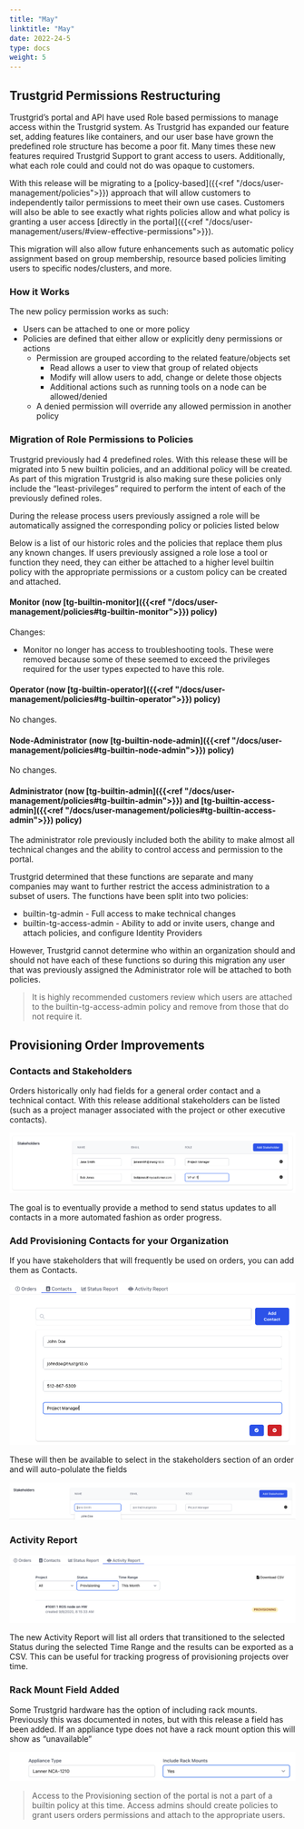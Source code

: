 ```yaml
---
title: "May"
linktitle: "May"
date: 2022-24-5
type: docs
weight: 5
---
```


## Trustgrid Permissions Restructuring

Trustgrid’s portal and API have used Role based permissions to manage access within the Trustgrid system. As Trustgrid has expanded our feature set, adding features like containers, and our user base have grown the predefined role structure has become a poor fit. Many times these new features required Trustgrid Support to grant access to users.  Additionally, what each role could and could not do was opaque to customers. 

With this release will be migrating to a [policy-based]({{<ref "/docs/user-management/policies">}}) approach that will allow customers to independently tailor permissions to meet their own use cases. Customers will also be able to see exactly what rights policies allow and what policy is granting a user access [directly in the portal]({{<ref "/docs/user-management/users/#view-effective-permissions">}}). 

This migration will also allow future enhancements such as automatic policy assignment based on group membership, resource based policies limiting users to specific nodes/clusters, and more.  


### How it Works

The new policy permission works as such:

* Users can be attached to one or more policy
* Policies are defined that either allow or explicitly deny permissions or actions
	* Permission are grouped according to the related feature/objects set
		* Read allows a user to view that group of related objects
		* Modify will allow users to add, change or delete those objects
		* Additional actions such as running tools on a node can be allowed/denied 
	* A denied permission will override any allowed permission in another policy

### Migration of Role Permissions to Policies

Trustgrid previously had 4 predefined roles. With this release these will be migrated into 5 new builtin policies, and an additional policy will be created. As part of this migration Trustgrid is also making sure these policies only include the “least-privileges” required to perform the intent of each of the previously defined roles. 

During the release process users previously assigned a role will be automatically assigned the corresponding policy or policies listed below

Below is a list of our historic roles and the policies that replace them plus any known changes. If users previously assigned a role lose a tool or function they need, they can either be attached to a higher level builtin policy with the appropriate permissions or a custom policy can be created and attached.

#### Monitor (now [tg-builtin-monitor]({{<ref "/docs/user-management/policies#tg-builtin-monitor">}}) policy)

Changes:
* Monitor no longer has access to troubleshooting tools. These were removed because some of these seemed to exceed the privileges required for the user types expected to have this role. 

#### Operator (now [tg-builtin-operator]({{<ref "/docs/user-management/policies#tg-builtin-operator">}}) policy)

No changes.

#### Node-Administrator (now [tg-builtin-node-admin]({{<ref "/docs/user-management/policies#tg-builtin-node-admin">}}) policy)

No changes.

#### Administrator (now [tg-builtin-admin]({{<ref "/docs/user-management/policies#tg-builtin-admin">}}) and [tg-builtin-access-admin]({{<ref "/docs/user-management/policies#tg-builtin-access-admin">}}) policy)

The administrator role previously included both the ability to make almost all technical changes and the ability to control access and permission to the portal.

Trustgrid determined that these functions are separate and many companies may want to further restrict the access administration to a subset of users. The functions have been split into two policies:

* builtin-tg-admin - Full access to make technical changes
* builtin-tg-access-admin - Ability to add or invite users, change and attach policies, and configure Identity Providers

However, Trustgrid cannot determine who within an organization should and should not have each of these functions so during this migration any user that was previously assigned the Administrator role will be attached to both policies.

> It is highly recommended customers review which users are attached to the builtin-tg-access-admin policy and remove from those that do not require it.

## Provisioning Order Improvements

### Contacts and Stakeholders

Orders historically only had fields for a general order contact and a technical contact.  With this release additional stakeholders can be listed (such as a project manager associated with the project or other executive contacts).  

![Stakeholders List](stakeholders.png)

The goal is to eventually provide a method to send status updates to all contacts in a more automated fashion as order progress.

### Add Provisioning Contacts for your Organization

If you have stakeholders that will frequently be used on orders, you can add them as Contacts.  

![Add Contact](contacts.png)

These will then be available to select in the stakeholders section of an order and will auto-polulate the fields

![Add Stakeholder](add-stakeholder.png)

### Activity Report

![Activity Report](activity-report.png)

The new Activity Report will list all orders that transitioned to the selected Status during the selected Time Range and the results can be exported as a CSV.  This can be useful for tracking progress of provisioning projects over time. 

### Rack Mount Field Added

Some Trustgrid hardware has the option of including rack mounts.  Previously this was documented in notes, but with this release a field has been added.  If an appliance type does not have a rack mount option this will show as “unavailable”

![Rack Mount](rack-mounts.png)

> Access to the Provisioning section of the portal is not a part of a builtin policy at this time. Access admins should create policies to grant users orders permissions and attach to the appropriate users.

